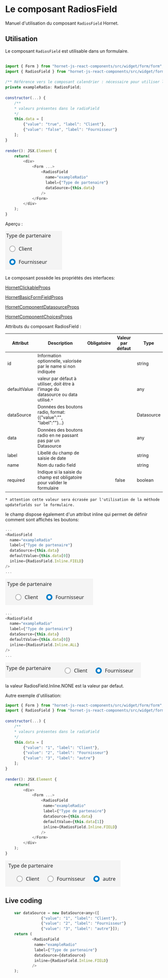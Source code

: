 # Le composant RadiosField

Manuel d'utilisation du composant `RadiosField` Hornet.

## Utilisation

Le composant `RadiosField` est utilisable dans un formulaire.

```javascript

import { Form } from "hornet-js-react-components/src/widget/form/form";
import { RadiosField } from "hornet-js-react-components/src/widget/form/radios-field";

/** Référence vers le composant calendrier : nécessaire pour utiliser la fonction setAttribute(). */
private exampleRadio: RadiosField;

constructor(...) {
    /**
    * valeurs présentes dans le radioField
    */
    this.data = [
        {"value": "true", "label": "Client"},
        {"value": "false", "label": "Fournisseur"}
    ];
}

render(): JSX.Element {
    return(
        <div>
            <Form ...>
                <RadiosField
                  name="exampleRadio"
                  label={"Type de partenaire"}
                  dataSource={this.data}
                />
            </Form>
        </div>
    );
}
```

Aperçu :

![radio](../sources/form/radios-field/radio-notinline.png)

Le composant possède les propriétés des interfaces:

[HornetClickableProps](/hornetshowroom/composant/page/hornet-js/composants/proprietes-hornet-component)

[HornetBasicFormFieldProps](/hornetshowroom/composant/page/hornet-js/composants/proprietes-hornet-component)

[HornetComponentDatasourceProps](/hornetshowroom/composant/page/hornet-js/composants/proprietes-hornet-component)

[HornetComponentChoicesProps](/hornetshowroom/composant/page/hornet-js/composants/proprietes-hornet-component)

Attributs du composant RadiosField :

| Attribut     | Description                                                         | Obligatoire |Valeur par défaut | Type     |
| ------------ | ------------------------------------------------------------------- | ----------- |----------------- |--------- |
| id           | Information optionnelle, valorisée par le name si non indiquée      | &nbsp;      | &nbsp;           | string   |
| defaultValue | valeur par défaut à utiliser, doit être à l'image du datasource ou data utilisé.`*`| &nbsp;      | &nbsp;           | any      |
| dataSource   | Données des boutons radio, format: {{"value":"", "label":""}...}    | &nbsp;      | &nbsp;           |Datasource|
| data         | Données des boutons radio en ne passant pas par un Datasource       | &nbsp;      | &nbsp;           | any      |
| label        | Libellé du champ de saisie de date                                  | &nbsp;      | &nbsp;           | string   |
| name         | Nom du radio field                                                  | &nbsp;      | &nbsp;           | string   |
| required     | Indique si la saisie du champ est obligatoire pour valider le formulaire | &nbsp; | false            | boolean  |

`* attention cette valeur sera écrasée par l'utilisation de la méthode updatefields sur le formulaire.`

le champ dispose également d'un attribut inline qui permet de définir comment sont affichés les boutons:

```javascript
...
<RadiosField
  name="exampleRadio"
  label={"Type de partenaire"}
  dataSource={this.data}
  defaultValue={this.data[0]}
  inline={RadiosField.Inline.FIELD}
/>
...
```

![radio](../sources/form/radios-field/radio-inline.png)


```javascript
...
<RadiosField
  name="exampleRadio"
  label={"Type de partenaire"}
  dataSource={this.data}
  defaultValue={this.data[0]}
  inline={RadiosField.Inline.ALL}
/>
...
```

![radio](../sources/form/radios-field/radio-inlineall.png)

la valeur RadiosField.Inline.NONE est la valeur par defaut.


Autre exemple d'utilisation:

```javascript
import { Form } from "hornet-js-react-components/src/widget/form/form";
import { RadiosField } from "hornet-js-react-components/src/widget/form/radios-field";

constructor(...) {
    /**
    * valeurs présentes dans le radioField
    */
    this.data = [
        {"value": "1", "label": "Client"},
        {"value": "2", "label": "Fournisseur"}
        {"value": "3", "label": "autre"}
    ];
}

render(): JSX.Element {
    return(
        <div>
            <Form ...>
                <RadiosField
                 name="exampleRadio"
                 label={"Type de partenaire"}
                 dataSource={this.data}
                 defaultValue={this.data[1]}
                 inline={RadiosField.Inline.FIELD}
                />
            </Form>
        </div>
    );
}

```

![radio](../sources/form/radios-field/radio-exemple.png)

## Live coding

```javascript showroom
	var dataSource = new DataSource<any>([
                {"value": "1", "label": "Client"},
                {"value": "2", "label": "Fournisseur"}
                {"value": "3", "label": "autre"}]);
	return (
            <RadiosField
             name="exampleRadio"
             label={"Type de partenaire"}
             dataSource={dataSource}
             inline={RadiosField.Inline.FIELD}
            />
    );
```